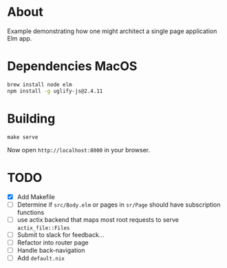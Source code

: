 # About
Example demonstrating how one might architect a single page application
Elm app.

# Dependencies MacOS
```bash
brew install node elm
npm install -g uglify-js@2.4.11
```

# Building
```
make serve
```

Now open `http://localhost:8000` in your browser.

# TODO

 - [x] Add Makefile
 - [ ] Determine if `src/Body.elm` or pages in `sr/Page` should have subscription functions
 - [ ] use actix backend that maps most root requests to serve `actix_file::Files`
 - [ ] Submit to slack for feedback...
 - [ ] Refactor into router page
 - [ ] Handle back-navigation
 - [ ] Add `default.nix`
